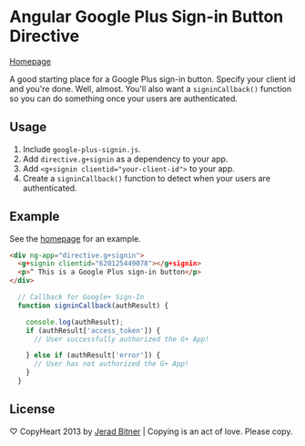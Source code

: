 # Angular Google Plus Sign-in Button Directive


[Homepage](https://github.com/sirkitree/angular-directive.g-signin)


A good starting place for a Google Plus sign-in button. Specify your client id and you're done. Well, almost. You'll also want a `signinCallback()` function so you can do something once your users are authenticated.

## Usage
1. Include `google-plus-signin.js`.
2. Add `directive.g+signin` as a dependency to your app.
3. Add `<g+signin clientid="your-client-id">` to your app.
4. Create a `signinCallback()` function to detect when your users are authenticated.

<!-- uncomment once available
## Bower
Installable via `bower`:

```bash
bower install angular-directive.g+signin
```
-->

## Example
 
See the [homepage](https://github.com/sirkitree/angular-directive.g-signin) for an example. 

```html
<div ng-app="directive.g+signin">
  <g+signin clientid="620125449078"></g+signin>
  <p>^ This is a Google Plus sign-in button</p>
</div>
```

```javascript
  // Callback for Google+ Sign-In
  function signinCallback(authResult) {

    console.log(authResult);
    if (authResult['access_token']) {
      // User successfully authorized the G+ App!

    } else if (authResult['error']) {
      // User has not authorized the G+ App!
    }
  } 
```


## License
♡ CopyHeart 2013 by [Jerad Bitner](http://jeradbitner.com) | Copying is an act of love. Please copy.
